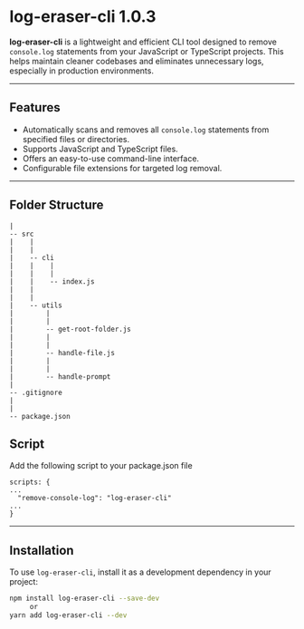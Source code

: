# log-eraser-cli 1.0.3

**log-eraser-cli** is a lightweight and efficient CLI tool designed to remove `console.log` statements from your JavaScript or TypeScript projects. This helps maintain cleaner codebases and eliminates unnecessary logs, especially in production environments.

---

## Features

- Automatically scans and removes all `console.log` statements from specified files or directories.
- Supports JavaScript and TypeScript files.
- Offers an easy-to-use command-line interface.
- Configurable file extensions for targeted log removal.

---

## Folder Structure

```
|
-- src
|    |
|    |
|    -- cli
|    |    |
|    |    |
|    |    -- index.js
|    |
|    |
|    -- utils
|        |
|        |
|        -- get-root-folder.js
|        |
|        |
|        -- handle-file.js
|        |
|        |
|        -- handle-prompt
|
-- .gitignore
|
|
-- package.json

```

## Script

Add the following script to your package.json file
```
scripts: {
...
  "remove-console-log": "log-eraser-cli"
...
}

```

---

## Installation

To use `log-eraser-cli`, install it as a development dependency in your project:

```bash
npm install log-eraser-cli --save-dev
     or
yarn add log-eraser-cli --dev
```